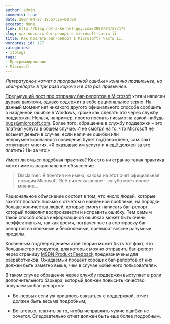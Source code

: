 ```yaml
---
author: admin
comments: true
date: 2007-04-27 18:57:25+00:00
excerpt: None
link: http://blog.not-a-kernel-guy.com/2007/04/27/177
slug: как-послать-баг-репорт-в-microsoft-часть-ii
title: Как послать баг-репорт в Microsoft? Часть II.
wordpress_id: 177
categories:
- itblogs
tags:
- Программирование
- Microsoft
---
```


_Литературное «отчет о программной ошибке» конечно правильнее, но «баг-репорт» в три раза короче и в сто раз привычнее._



[Предыдущий пост про отправку баг-репортов в Microsoft](http://blog.not-a-kernel-guy.com/2007/04/25/176) хотя и написан дурака валяючи, однако содержит в себе рациональное зерно. На данный момент нет никакого другого официального способа сообщить о найденной ошибке в Windows, кроме как сделать это через службу поддержки. Нельзя, например, просто послать письмо на какой-нибудь bugs@microsoft.com. Более того, обращение в службу поддержки – это платная услуга в общем случае. И не смотря на то, что Microsoft не возьмет деньги в случае, если наличие ошибки или недокументированного поведения будет подтверждено, сам факт отпугивает многих. «Я оказываю им услугу и я ещё должен за это платить? Ни за что!» 

Имеет ли смысл подобная практика? Как это ни странно такая практика может иметь рациональное объяснение. 




> Disclaimer: Я понятия не имею, какова на этот счет официальная позиция Microsoft. Всё нижесказанное – сугубо моё личное мнение._ 



Рациональное объяснение состоит в том, что число людей, которые захотят послать письмо с отчетом о найденной проблеме, на порядки больше количества людей, которые смогут написать баг-репорт, который позволит воспроизвести и исправить ошибку. Тем самым такой способ сбора информации об ошибках может быть очень неэффективным, так как время, потраченное на сортировку баг-репортов на полезные и бесполезные, превысит всякие разумные пределы.

Косвенным подтверждением этой теории может быть тот факт, что большинство продуктов, для которых можно отправить баг-репорт через страницу [MSDN Product Feedback](http://connect.microsoft.com/Main/content/content.aspx?ContentID=2220) предназначены для разработчиков. Ожидаемый процент хороших баг-репортов от них должен быть заметно выше, чем в случае «обычного пользователя». 

В таком случае обращение через службу поддержки выступает в роли дополнительного барьера, который должен повысить качество получаемых баг-репортов: 




	
  * Во-первых если уж пришлось связаться с поддержкой, отчет должен быть весьма подробным;

	
  * Во-вторых, платить за то, чтобы исправлять чужие ошибки не хочется. Следовательно отчет должен быть еще более подробным.



